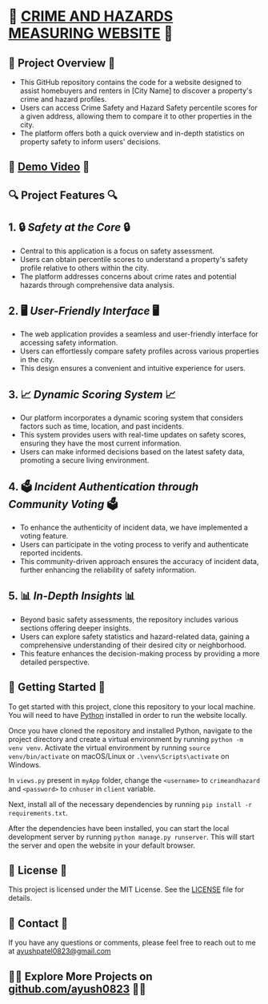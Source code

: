 # **🏡 <u>CRIME AND HAZARDS MEASURING WEBSITE</u> 🏡**

## 🌟 **Project Overview** 🌟

- This GitHub repository contains the code for a website designed to assist homebuyers and renters in [City Name] to discover a property's crime and hazard profiles.
- Users can access Crime Safety and Hazard Safety percentile scores for a given address, allowing them to compare it to other properties in the city.
- The platform offers both a quick overview and in-depth statistics on property safety to inform users' decisions.

## 🎥 [Demo Video](https://youtu.be/DnyuYM8pGwk) 🎥

## 🔍 **Project Features** 🔍
## 1. 🔒 ***Safety at the Core*** 🔒

- Central to this application is a focus on safety assessment.
- Users can obtain percentile scores to understand a property's safety profile relative to others within the city.
- The platform addresses concerns about crime rates and potential hazards through comprehensive data analysis.

## 2. 🖥️ ***User-Friendly Interface*** 🖥️

- The web application provides a seamless and user-friendly interface for accessing safety information.
- Users can effortlessly compare safety profiles across various properties in the city.
- This design ensures a convenient and intuitive experience for users.

## 3. 📈 ***Dynamic Scoring System*** 📈

- Our platform incorporates a dynamic scoring system that considers factors such as time, location, and past incidents.
- This system provides users with real-time updates on safety scores, ensuring they have the most current information.
- Users can make informed decisions based on the latest safety data, promoting a secure living environment.

## 4. 🗳️ ***Incident Authentication through Community Voting*** 🗳️

- To enhance the authenticity of incident data, we have implemented a voting feature.
- Users can participate in the voting process to verify and authenticate reported incidents.
- This community-driven approach ensures the accuracy of incident data, further enhancing the reliability of safety information.

## 5. 📊 ***In-Depth Insights*** 📊

- Beyond basic safety assessments, the repository includes various sections offering deeper insights.
- Users can explore safety statistics and hazard-related data, gaining a comprehensive understanding of their desired city or neighborhood.
- This feature enhances the decision-making process by providing a more detailed perspective.


## **🚀 Getting Started 🚀**

To get started with this project, clone this repository to your local machine. You will need to have [Python](https://www.python.org/) installed in order to run the website locally.

Once you have cloned the repository and installed Python, navigate to the project directory and create a virtual environment by running `python -m venv venv`. Activate the virtual environment by running `source venv/bin/activate` on macOS/Linux or `.\venv\Scripts\activate` on Windows.

In `views.py` present in `myApp` folder, change the `<username>` to `crimeandhazard` and `<password>` to `cnhuser` in `client` variable.

Next, install all of the necessary dependencies by running `pip install -r requirements.txt`.

After the dependencies have been installed, you can start the local development server by running `python manage.py runserver`. This will start the server and open the website in your default browser.

## **📝 License 📝**

This project is licensed under the MIT License. See the [LICENSE](LICENSE) file for details.

## **📧 Contact 📧**

If you have any questions or comments, please feel free to reach out to me at ayushpatel0823@gmail.com

## **👨‍💻 Explore More Projects on [github.com/ayush0823](https://github.com/ayush0823) 👨‍💻**




<!-- github logo -->
